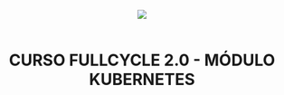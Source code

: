 <br/>
<div align="center">
  <img src="https://user-images.githubusercontent.com/5429870/108547261-06064800-72c9-11eb-9de9-433bc8f3b68b.png">  
</div>
<br/>
<div align="center">

# CURSO FULLCYCLE 2.0 - MÓDULO KUBERNETES

</div>